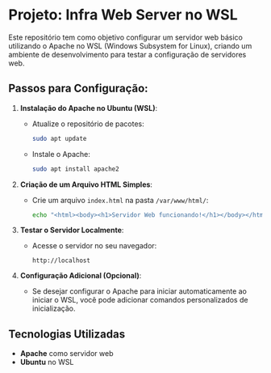 # Projeto: Infra Web Server no WSL

Este repositório tem como objetivo configurar um servidor web básico utilizando o Apache no WSL (Windows Subsystem for Linux), criando um ambiente de desenvolvimento para testar a configuração de servidores web.

## Passos para Configuração:

1. **Instalação do Apache no Ubuntu (WSL)**:
    - Atualize o repositório de pacotes:
      ```bash
      sudo apt update
      ```
    - Instale o Apache:
      ```bash
      sudo apt install apache2
      ```

2. **Criação de um Arquivo HTML Simples**:
    - Crie um arquivo `index.html` na pasta `/var/www/html/`:
      ```bash
      echo "<html><body><h1>Servidor Web funcionando!</h1></body></html>" > /var/www/html/index.html
      ```

3. **Testar o Servidor Localmente**:
    - Acesse o servidor no seu navegador:
      ```
      http://localhost
      ```

4. **Configuração Adicional (Opcional)**:
    - Se desejar configurar o Apache para iniciar automaticamente ao iniciar o WSL, você pode adicionar comandos personalizados de inicialização.

## Tecnologias Utilizadas

- **Apache** como servidor web
- **Ubuntu** no WSL
